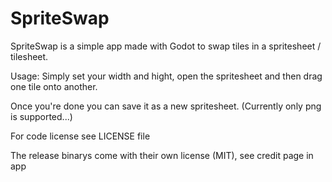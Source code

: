 # SpriteSwap

SpriteSwap is a simple app made with Godot to swap tiles in a spritesheet / tilesheet.

Usage: Simply set your width and hight, open the spritesheet and then drag one tile onto another. 

Once you're done you can save it as a new spritesheet. (Currently only png is supported...)

For code license see LICENSE file

The release binarys come with their own license (MIT), see credit page in app
